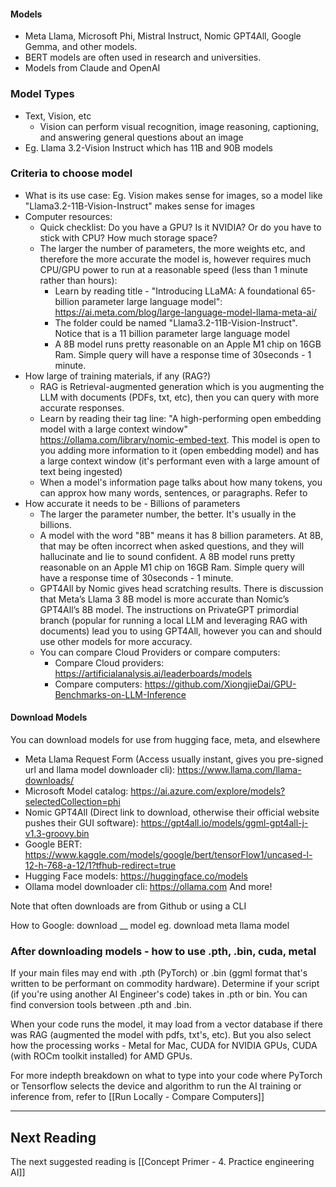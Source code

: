 
#### Models
- Meta Llama, Microsoft Phi, Mistral Instruct, Nomic GPT4All, Google Gemma, and other models.
- BERT models are often used in research and universities.
- Models from Claude and OpenAI

### Model Types
- Text, Vision, etc
	- Vision can perform visual recognition, image reasoning, captioning, and answering general questions about an image
- Eg. Llama 3.2-Vision Instruct which has 11B and 90B models

### Criteria to choose model
- What is its use case: Eg. Vision makes sense for images, so a model like "Llama3.2-11B-Vision-Instruct" makes sense for images
- Computer resources: 
	- Quick checklist: Do you have a GPU? Is it NVIDIA? Or do you have to stick with CPU? How much storage space?
	- The larger the number of parameters, the more weights etc, and therefore the more accurate the model is, however requires much CPU/GPU power to run at a reasonable speed (less than 1 minute rather than hours):
		- Learn by reading title - "Introducing LLaMA: A foundational 65-billion parameter large language model": https://ai.meta.com/blog/large-language-model-llama-meta-ai/
		- The folder could be named "Llama3.2-11B-Vision-Instruct". Notice that is a 11 billion parameter large language model
		- A 8B model runs pretty reasonable on an Apple M1 chip on 16GB Ram. Simple query will have a response time of 30seconds - 1 minute.
- How large of training materials, if any (RAG?)
	- RAG is Retrieval-augmented generation which is you augmenting the LLM with documents (PDFs, txt, etc), then you can query with more accurate responses.
	- Learn by reading their tag line: "A high-performing open embedding model with a large context window" https://ollama.com/library/nomic-embed-text. This model is open to you adding more information to it (open embedding model) and has a large context window (it's performant even with a large amount of text being ingested)
	- When a model's information page talks about how many tokens, you can approx how many words, sentences, or paragraphs. Refer to
- How accurate it needs to be - Billions of parameters
	- The larger the parameter number, the better. It's usually in the billions. 
	- A model with the word "8B" means it has 8 billion parameters. At 8B, that may be often incorrect when asked questions, and they will hallucinate and lie to sound confident. A 8B model runs pretty reasonable on an Apple M1 chip on 16GB Ram. Simple query will have a response time of 30seconds - 1 minute.
	- GPT4All by Nomic gives head scratching results. There is discussion that Meta’s Llama 3 8B model is more accurate than Nomic’s GPT4All’s 8B model. The instructions on PrivateGPT primordial branch (popular for running a local LLM and leveraging RAG with documents) lead you to using GPT4All, however you can and should use other models for more accuracy.
	- You can compare Cloud Providers or compare computers:
		- Compare Cloud providers: https://artificialanalysis.ai/leaderboards/models
		- Compare computers: https://github.com/XiongjieDai/GPU-Benchmarks-on-LLM-Inference

#### Download Models
You can download models for use from hugging face, meta, and elsewhere
- Meta Llama Request Form (Access usually instant, gives you pre-signed url and llama model downloader cli): https://www.llama.com/llama-downloads/
- Microsoft Model catalog: https://ai.azure.com/explore/models?selectedCollection=phi
- Nomic GPT4All (Direct link to download, otherwise their official website pushes their GUI software): https://gpt4all.io/models/ggml-gpt4all-j-v1.3-groovy.bin
- Google BERT: https://www.kaggle.com/models/google/bert/tensorFlow1/uncased-l-12-h-768-a-12/1?tfhub-redirect=true
- Hugging Face models: https://huggingface.co/models
- Ollama model downloader cli: https://ollama.com
And more!

Note that often downloads are from Github or using a CLI

How to Google:
download \_\_ model
eg. download meta llama model

### After downloading models - how to use .pth, .bin, cuda, metal

If your main files may end with .pth (PyTorch) or .bin (ggml format that's written to be performant on commodity hardware). Determine if your script (if you're using another AI Engineer's code) takes in .pth or bin. You can find conversion tools between .pth and .bin.

When your code runs the model, it may load from a vector database if there was RAG (augmented the model with pdfs, txt's, etc). But you also select how the processing works -  Metal for Mac, CUDA for NVIDIA GPUs, CUDA (with ROCm toolkit installed) for AMD GPUs.

For more indepth breakdown on what to type into your code where PyTorch or Tensorflow selects the device and algorithm to run the AI training or inference from, refer to [[Run Locally - Compare Computers]]

----

## Next Reading

The next suggested reading is [[Concept Primer - 4. Practice engineering AI]]

